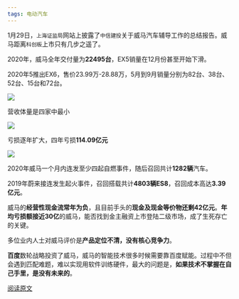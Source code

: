 ```yaml
---
tags: 电动汽车
---
```


1月29日，`上海证监局`网站上披露了`中信建投`关于威马汽车辅导工作的总结报告。威马距离`科创板`上市只有几步之遥了。



2020年，威马全年交付量为**22495台**，EX5销量在12月份甚至开始下滑。

2020年5推出EX6，售价23.99万-28.88万，5月到9月销量分别为82台、38台、52台、15台和72台。

![](http://8.134.51.249/DailyRead/assets/images/0202-Weima-1.jpeg)

营收体量是四家中最小

![](http://8.134.51.249/DailyRead/assets/images/0202-Weima-2.jpeg)

亏损逐年扩大，四年亏损**114.09亿元**

![](http://8.134.51.249/DailyRead/assets/images/0202-Weima-3.jpeg)



2020年威马一个月内连发至少四起自燃事件，随后召回共计**1282辆**汽车。

2019年蔚来接连发生起火事件，召回搭载共计**4803辆ES8**，召回成本高达**3.39亿元**。



威马的**经营性现金流常年为负**，且目前手头的**现金及现金等价物还剩42亿元**。**年均亏损额接近30亿**的威马，能否找到金主融资上市登陆二级市场，成了生死存亡的关键。



多位业内人士对威马评价是**产品定位不清，没有核心竞争力**。



**百度**数轮战略投资了威马，威马的智能技术很多时候需要靠百度赋能。过程中不但会遇到匹配难题，难以实现用软件训练硬件，最大的问题是，**如果技术不掌握在自己手里，是没有未来的**。



[阅读原文](https://www.toutiao.com/i6924480299095081484/)